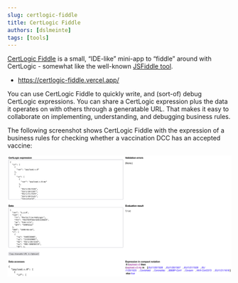 ```yaml
---
slug: certlogic-fiddle
title: CertLogic Fiddle
authors: [dslmeinte]
tags: [tools]
---
```


[CertLogic Fiddle](https://certlogic-fiddle.vercel.app/) is a small, “IDE-like” mini-app to “fiddle” around with CertLogic - somewhat like the well-known [JSFiddle tool](https://jsfiddle.net/).

* https://certlogic-fiddle.vercel.app/

You can use CertLogic Fiddle to quickly write, and (sort-of) debug CertLogic expressions.
You can share a CertLogic expression plus the data it operates on with others through a generatable URL.
That makes it easy to collaborate on implementing, understanding, and debugging business rules.

The following screenshot shows CertLogic Fiddle with the expression of a business rules for checking whether a vaccination DCC has an accepted vaccine:

[![CertLogic Fiddle](./intro.png)](https://certlogic-fiddle.vercel.app/)

